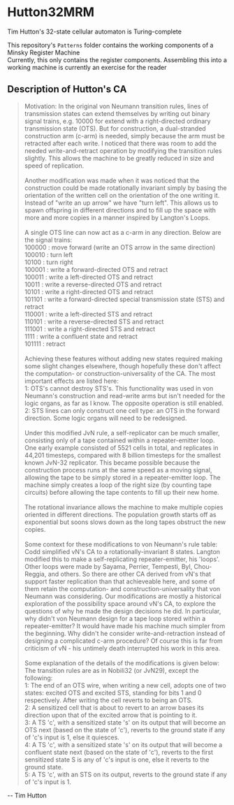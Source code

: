 # Hutton32MRM
Tim Hutton's 32-state cellular automaton is Turing-complete

This repository's `Patterns` folder contains the working components of a Minsky Register Machine<br />
Currently, this only contains the register components. Assembling this into a working machine is currently an exercise 
for the reader

## Description of Hutton's CA
>Motivation: In the original von Neumann transition rules, lines of transmission states can
extend themselves by writing out binary signal trains, e.g. 10000 for extend with a right-directed
ordinary transmission state (OTS). But for construction, a dual-stranded construction arm (c-arm)
is needed, simply because the arm must be retracted after each write. I noticed that there was room
to add the needed write-and-retract operation by modifying the transition rules slightly. This
allows the machine to be greatly reduced in size and speed of replication.<br /><br />Another modification was made when it was noticed that the construction could be made rotationally
invariant simply by basing the orientation of the written cell on the orientation of the one writing
it. Instead of "write an up arrow" we have "turn left". This allows us to spawn offspring in 
different directions and to fill up the space with more and more copies in a manner inspired by
Langton's Loops.<br /><br />
>A single OTS line can now act as a c-arm in any direction. Below are the signal trains:<br />
>100000 : move forward (write an OTS arrow in the same direction)<br />
100010 : turn left<br />
10100  : turn right<br />
100001 : write a forward-directed OTS and retract<br />
100011 : write a left-directed OTS and retract<br />
10011  : write a reverse-directed OTS and retract<br />
10101  : write a right-directed OTS and retract<br />
101101 : write a forward-directed special transmission state (STS) and retract<br />
110001 : write a left-directed STS and retract<br />
110101 : write a reverse-directed STS and retract<br />
111001 : write a right-directed STS and retract<br />
1111   : write a confluent state and retract<br />
101111 : retract<br /><br />
>Achieving these features without adding new states required making some slight changes elsewhere,
though hopefully these don't affect the computation- or construction-universality of the CA. The 
most important effects are listed here:<br />
>1: OTS's cannot destroy STS's. This functionality was used in von Neumann's construction and 
read-write arms but isn't needed for the logic organs, as far as I know. The opposite operation
is still enabled.<br />
>2: STS lines can only construct one cell type: an OTS in the forward direction. Some logic organs
will need to be redesigned.<br /><br />
>Under this modified JvN rule, a self-replicator can be much smaller, consisting only of a tape
contained within a repeater-emitter loop. One early example consisted of 5521 cells in total, and 
replicates in 44,201 timesteps, compared with 8 billion timesteps for the smallest known JvN-32
replicator. This became possible because the construction process runs at the same speed as a moving
signal, allowing the tape to be simply stored in a repeater-emitter loop. The machine simply creates
a loop of the right size (by counting tape circuits) before allowing the tape contents to fill up
their new home.<br /><br />
>The rotational invariance allows the machine to make multiple copies oriented in different directions.
The population growth starts off as exponential but soons slows down as the long tapes obstruct the 
new copies.<br /><br />
>Some context for these modifications to von Neumann's rule table:
Codd simplified vN's CA to a rotationally-invariant 8 states. Langton modified this to make a 
self-replicating repeater-emitter, his 'loops'. Other loops were made by Sayama, Perrier, Tempesti, 
Byl, Chou-Reggia, and others. So there are other CA derived from vN's that support faster replication
than that achieveable here, and some of them retain the computation- and construction-universality
that von Neumann was considering. Our modifications are mostly a historical exploration of the 
possibility space around vN's CA, to explore the questions of why he made the design decisions he did.
In particular, why didn't von Neumann design for a tape loop stored within a repeater-emitter? It would
have made his machine much simpler from the beginning. Why didn't he consider write-and-retraction
instead of designing a complicated c-arm procedure? Of course this is far from criticism of vN - his 
untimely death interrupted his work in this area.<br /><br />
>Some explanation of the details of the modifications is given below:<br />
>The transition rules are as in Nobili32 (or JvN29), except the following:<br />
>1: The end of an OTS wire, when writing a new cell, adopts one of two states: excited OTS and excited
STS, standing for bits 1 and 0 respectively. After writing the cell reverts to being an OTS.<br />
>2: A sensitized cell that is about to revert to an arrow bases its direction upon that of the excited
arrow that is pointing to it. <br />
>3: A TS 'c', with a sensitized state 's' on its output that will become an OTS next (based on the 
state of 'c'), reverts to the ground state if any of 'c's input is 1, else it quiesces. <br />
>4: A TS 'c', with a sensitized state 's' on its output that will become a confluent state next
(based on the state of 'c'), reverts to the first sensitized state S is any of 'c's input is one, 
else it reverts to the ground state.<br />
>5: A TS 'c', with an STS on its output, reverts to the ground state if any of 'c's input is 1.

-- Tim Hutton

